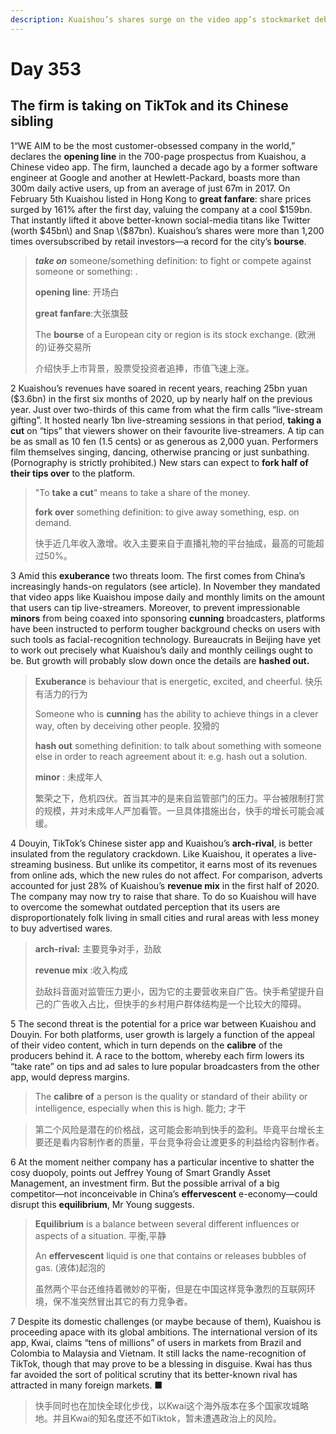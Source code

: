```yaml
---
description: Kuaishou’s shares surge on the video app’s stockmarket debut
---
```


# Day 353

## The firm is taking on TikTok and its Chinese sibling

1“WE AIM to be the most customer-obsessed company in the world,” declares the **opening line** in the 700-page prospectus from Kuaishou, a Chinese video app. The firm, launched a decade ago by a former software engineer at Google and another at Hewlett-Packard, boasts more than 300m daily active users, up from an average of just 67m in 2017. On February 5th Kuaishou listed in Hong Kong to **great fanfare**: share prices surged by 161% after the first day, valuing the company at a cool $159bn. That instantly lifted it above better-known social-media titans like Twitter \(worth $45bn\) and Snap \($87bn\). Kuaishou’s shares were more than 1,200 times oversubscribed by retail investors—a record for the city’s **bourse**.

> _**take on**_ someone/something definition: to fight or compete against someone or something: .
>
> **opening line**: 开场白
>
> **great fanfare**:大张旗鼓
>
> The **bourse** of a European city or region is its stock exchange. \(欧洲的\)证券交易所
>
> 介绍快手上市背景，股票受投资者追捧，市值飞速上涨。

2 Kuaishou’s revenues have soared in recent years, reaching 25bn yuan \($3.6bn\) in the first six months of 2020, up by nearly half on the previous year. Just over two-thirds of this came from what the firm calls “live-stream gifting”. It hosted nearly 1bn live-streaming sessions in that period, **taking a cut** on “tips” that viewers shower on their favourite live-streamers. A tip can be as small as 10 fen \(1.5 cents\) or as generous as 2,000 yuan. Performers film themselves singing, dancing, otherwise prancing or just sunbathing. \(Pornography is strictly prohibited.\) New stars can expect to **fork half of their tips over** to the platform.

> "To **take a cut**" means to take a share of the money.
>
> **fork over** something definition: to give away something, esp. on demand.
>
> 快手近几年收入激增。收入主要来自于直播礼物的平台抽成，最高的可能超过50%。

3 Amid this **exuberance** two threats loom. The first comes from China’s increasingly hands-on regulators \(see article\). In November they mandated that video apps like Kuaishou impose daily and monthly limits on the amount that users can tip live-streamers. Moreover, to prevent impressionable **minors** from being coaxed into sponsoring **cunning** broadcasters, platforms have been instructed to perform tougher background checks on users with such tools as facial-recognition technology. Bureaucrats in Beijing have yet to work out precisely what Kuaishou’s daily and monthly ceilings ought to be. But growth will probably slow down once the details are **hashed out.**

> **Exuberance** is behaviour that is energetic, excited, and cheerful. 快乐有活力的行为
>
> Someone who is **cunning** has the ability to achieve things in a clever way, often by deceiving other people. 狡猾的
>
> **hash out** something definition: to talk about something with someone else in order to reach agreement about it: e.g. hash out a solution.
>
> **minor** : 未成年人
>
> 繁荣之下，危机四伏。首当其冲的是来自监管部门的压力。平台被限制打赏的规模，并对未成年人严加看管。一旦具体措施出台，快手的增长可能会减缓。

4 Douyin, TikTok’s Chinese sister app and Kuaishou’s **arch-rival**, is better insulated from the regulatory crackdown. Like Kuaishou, it operates a live-streaming business. But unlike its competitor, it earns most of its revenues from online ads, which the new rules do not affect. For comparison, adverts accounted for just 28% of Kuaishou’s **revenue mix** in the first half of 2020. The company may now try to raise that share. To do so Kuaishou will have to overcome the somewhat outdated perception that its users are disproportionately folk living in small cities and rural areas with less money to buy advertised wares.

> **arch-rival:** 主要竞争对手，劲敌
>
> **revenue mix** :收入构成
>
> 劲敌抖音面对监管压力更小，因为它的主要营收来自广告。快手希望提升自己的广告收入占比，但快手的乡村用户群体结构是一个比较大的障碍。

5 The second threat is the potential for a price war between Kuaishou and Douyin. For both platforms, user growth is largely a function of the appeal of their video content, which in turn depends on the **calibre** of the producers behind it. A race to the bottom, whereby each firm lowers its “take rate” on tips and ad sales to lure popular broadcasters from the other app, would depress margins.

> The **calibre** **of** a person is the quality or standard of their ability or intelligence, especially when this is high. 能力; 才干
>

> 第二个风险是潜在的价格战，这可能会影响到快手的盈利。毕竟平台增长主要还是看内容制作者的质量，平台竞争将会让渡更多的利益给内容制作者。
>

6 At the moment neither company has a particular incentive to shatter the cosy duopoly, points out Jeffrey Young of Smart Grandly Asset Management, an investment firm. But the possible arrival of a big competitor—not inconceivable in China’s **effervescent** e-economy—could disrupt this **equilibrium**, Mr Young suggests.

> **Equilibrium** is a balance between several different influences or aspects of a situation. 平衡,平静
>
> An **effervescent** liquid is one that contains or releases bubbles of gas. \(液体\)起泡的
>
> 虽然两个平台还维持着微妙的平衡，但是在中国这样竞争激烈的互联网环境，保不准突然冒出其它的有力竞争者。

7 Despite its domestic challenges \(or maybe because of them\), Kuaishou is proceeding apace with its global ambitions. The international version of its app, Kwai, claims “tens of millions” of users in markets from Brazil and Colombia to Malaysia and Vietnam. It still lacks the name-recognition of TikTok, though that may prove to be a blessing in disguise. Kwai has thus far avoided the sort of political scrutiny that its better-known rival has attracted in many foreign markets. ■

> 快手同时也在加快全球化步伐，以Kwai这个海外版本在多个国家攻城略地。并且Kwai的知名度还不如Tiktok，暂未遭遇政治上的风险。

